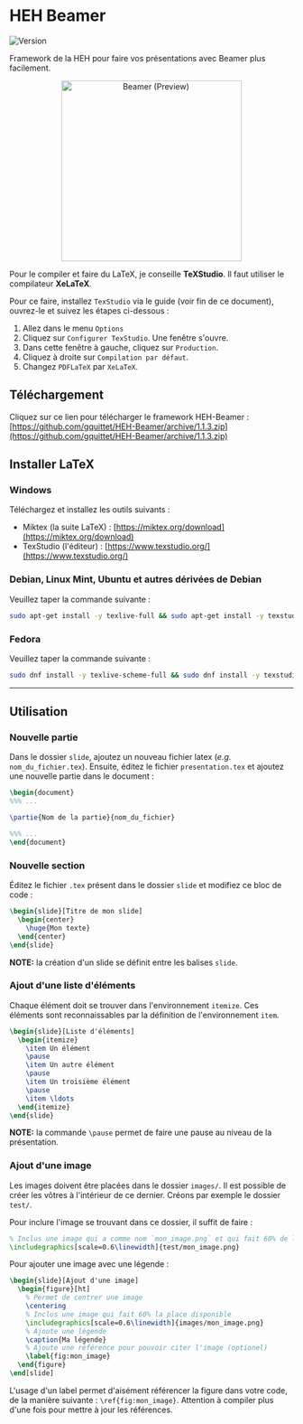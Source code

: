 # HEH Beamer

![Version](https://img.shields.io/badge/version-1.1.3-blue.svg)

Framework de la HEH pour faire vos présentations avec Beamer plus facilement.

<p align="center">
	<img src="preview.png" alt="Beamer (Preview)" width="320">
</p>

Pour le compiler et faire du LaTeX, je conseille **TeXStudio**.
Il faut utiliser le compilateur **XeLaTeX**.

Pour ce faire, installez `TexStudio` via le guide (voir fin de ce document), ouvrez-le et suivez les étapes ci-dessous :

1. Allez dans le menu `Options`
2. Cliquez sur `Configurer TexStudio`. Une fenêtre s'ouvre.
3. Dans cette fenêtre à gauche, cliquez sur `Production`.
4. Cliquez à droite sur `Compilation par défaut`.
5. Changez `PDFLaTeX` par `XeLaTeX`.

## Téléchargement

Cliquez sur ce lien pour télécharger le framework HEH-Beamer : [https://github.com/gquittet/HEH-Beamer/archive/1.1.3.zip](https://github.com/gquittet/HEH-Beamer/archive/1.1.3.zip)

## Installer LaTeX

### Windows

Téléchargez et installez les outils suivants :
- Miktex (la suite LaTeX) : [https://miktex.org/download](https://miktex.org/download)
- TexStudio (l'éditeur) : [https://www.texstudio.org/](https://www.texstudio.org/)

### Debian, Linux Mint, Ubuntu et autres dérivées de Debian

Veuillez taper la commande suivante :
```bash
sudo apt-get install -y texlive-full && sudo apt-get install -y texstudio
```

### Fedora

Veuillez taper la commande suivante :
```bash
sudo dnf install -y texlive-scheme-full && sudo dnf install -y texstudio
```

---

## Utilisation

### Nouvelle partie

Dans le dossier `slide`, ajoutez un nouveau fichier latex (_e.g._ `nom_du_fichier.tex`).
Ensuite, éditez le fichier `presentation.tex` et ajoutez une nouvelle partie
dans le document :

```latex
\begin{document}
%%% ...

\partie{Nom de la partie}{nom_du_fichier}

%%% ...
\end{document}
```

### Nouvelle section

Éditez le fichier `.tex` présent dans le dossier `slide` et modifiez ce bloc de
code :

```latex
\begin{slide}[Titre de mon slide]
  \begin{center}
    \huge{Mon texte}
  \end{center}
\end{slide}
```

**NOTE:** la création d'un slide se définit entre les balises `slide`.

### Ajout d'une liste d'éléments

Chaque élément doit se trouver dans l'environnement `itemize`. Ces éléments sont
reconnaissables par la définition de l'environnement `item`.

```latex
\begin{slide}[Liste d'éléments]
  \begin{itemize}
    \item Un élément
    \pause
    \item Un autre élément
    \pause
    \item Un troisième élément
    \pause
    \item \ldots
  \end{itemize}
\end{slide}
```

**NOTE:** la commande `\pause` permet de faire une pause au niveau de la présentation.

### Ajout d'une image

Les images doivent être placées dans le dossier `images/`. Il est possible de créer les vôtres à l'intérieur de ce dernier. Créons par exemple le dossier `test/`.

Pour inclure l'image se trouvant dans ce dossier, il suffit de faire :

```latex
% Inclus une image qui a comme nom `mon_image.png` et qui fait 60% de la place disponible
\includegraphics[scale=0.6\linewidth]{test/mon_image.png}
```

Pour ajouter une image avec une légende :

```latex
\begin{slide}[Ajout d'une image]
  \begin{figure}[ht]
    % Permet de centrer une image
    \centering
    % Inclus une image qui fait 60% la place disponible
    \includegraphics[scale=0.6\linewidth]{images/mon_image.png}
    % Ajoute une légende
    \caption{Ma légende}
    % Ajoute une référence pour pouvoir citer l'image (optionel)
    \label{fig:mon_image}
  \end{figure}
\end[slide]
```

L'usage d'un label permet d'aisément référencer la figure
dans votre code, de la manière suivante : `\ref{fig:mon_image}`. Attention à
compiler plus d'une fois pour mettre à jour les références.
